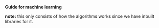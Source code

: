 **Guide for machine learning**

**note:** this only consists of how the algorithms works since we have inbuilt libraries for it.
